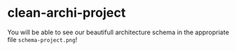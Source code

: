 # clean-archi-project

You will be able to see our beautifull architecture schema in the appropriate file `schema-project.png`!
